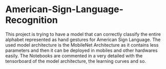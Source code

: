 # American-Sign-Language-Recognition
This project is trying to have a model that can correctly classify the entire alphabet represented as hand gestures for American Sign Language.
The used model architecture is the MobileNet Architecture as it contains less parameters and then it can be deployed in mobiles and other hardwares easily.
The Notebooks are commented in a very detailed with the tensorboard of the model architecture, the learning curves and so.
